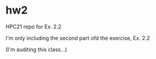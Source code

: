 # hw2
HPC21 repo for Ex. 2.2

I'm only including the second part ofd the exercise, Ex. 2.2

(I'm auditing this class...)
